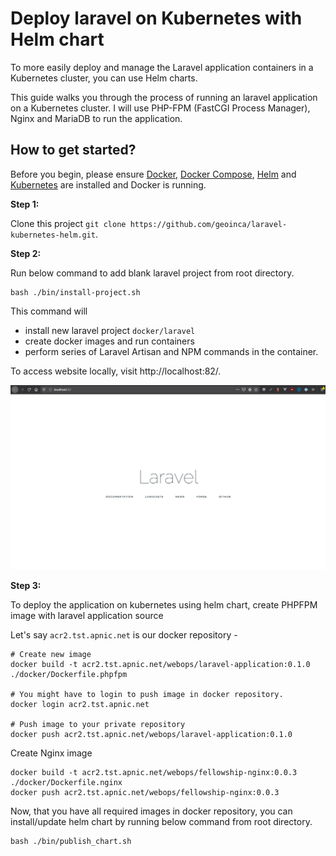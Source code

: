 # Deploy laravel on Kubernetes with Helm chart

To more easily deploy and manage the Laravel application containers in a Kubernetes cluster, you can use Helm charts.

This guide walks you through the process of running an laravel application on a Kubernetes cluster. I will use PHP-FPM (FastCGI Process Manager), Nginx and MariaDB to run the application.

## How to get started?

Before you begin, please ensure [Docker](https://www.docker.com/), [Docker Compose](https://docs.docker.com/compose/), [Helm](https://helm.sh/) and [Kubernetes](https://github.com/dambergautam/docker-examples/blob/master/4-kubernetes/kubernetes-setup.md) are installed and Docker is running.

**Step 1:**

Clone this project `git clone https://github.com/geoinca/laravel-kubernetes-helm.git`.

**Step 2:**

Run below command to add blank laravel project from root directory.

```
bash ./bin/install-project.sh
```

This command will
- install new laravel project `docker/laravel`
- create docker images and run containers  
- perform series of Laravel Artisan and NPM commands in the container.

To access website locally, visit http://localhost:82/.

![Homepage Screenshot](./laravel-homepage.png)

**Step 3:**

To deploy the application on kubernetes using helm chart, create PHPFPM image
with laravel application source

Let's say `acr2.tst.apnic.net` is our docker repository -

```
# Create new image
docker build -t acr2.tst.apnic.net/webops/laravel-application:0.1.0 ./docker/Dockerfile.phpfpm

# You might have to login to push image in docker repository.
docker login acr2.tst.apnic.net

# Push image to your private repository
docker push acr2.tst.apnic.net/webops/laravel-application:0.1.0
```

Create Nginx image

```
docker build -t acr2.tst.apnic.net/webops/fellowship-nginx:0.0.3 ./docker/Dockerfile.nginx
docker push acr2.tst.apnic.net/webops/fellowship-nginx:0.0.3
```

Now, that you have all required images in docker repository, you can install/update
helm chart by running below command from root directory.

```
bash ./bin/publish_chart.sh
```
